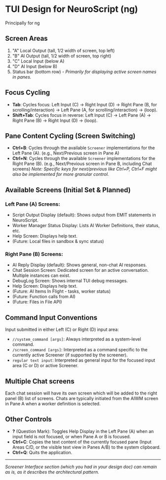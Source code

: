# TUI Design for NeuroScript (ng)

Principally for ng

## Screen Areas

1.  "A" Local Output (tall, 1/2 width of screen, top left)
2.  "B" AI Output (tall, 1/2 width of screen, top right)
3.  "C" Local Input (below A)
4.  "D" AI Input (below B)
5.  Status bar (bottom row) - *Primarily for displaying active screen names in panes.*

## Focus Cycling

-   **Tab**: Cycles focus: Left Input (C) -> Right Input (D) -> Right Pane (B, for scrolling/interaction) -> Left Pane (A, for scrolling/interaction) -> (loop).
-   **Shift+Tab**: Cycles focus in reverse: Left Input (C) -> Left Pane (A) -> Right Pane (B) -> Right Input (D) -> (loop).

## Pane Content Cycling (Screen Switching)

-   **Ctrl+B**: Cycles through the available `Screener` implementations for the Left Pane (A). (e.g., Next/Previous screen in Pane A)
-   **Ctrl+N**: Cycles through the available `Screener` implementations for the Right Pane (B). (e.g., Next/Previous screen in Pane B, including Chat screens)
    *Note: Specific keys for next/previous like Ctrl+P, Ctrl+F might also be implemented for more granular control.*

## Available Screens (Initial Set & Planned)

### Left Pane (A) Screens:

-   Script Output Display (default): Shows output from EMIT statements in NeuroScript.
-   Worker Manager Status Display: Lists AI Worker Definitions, their status, etc.
-   Help Screen: Displays help text.
-   (Future: Local files in sandbox & sync status)

### Right Pane (B) Screens:

-   AI Reply Display (default): Shows general, non-chat AI responses.
-   Chat Session Screen: Dedicated screen for an active conversation. Multiple instances can exist.
-   DebugLog Screen: Shows internal TUI debug messages.
-   Help Screen: Displays help text.
-   (Future: AI Items In Flight - tasks, worker status)
-   (Future: Function calls from AI)
-   (Future: Files in File API)

## Command Input Conventions

Input submitted in either Left (C) or Right (D) input area:

-   `//system_command [args]`: Always interpreted as a system-level command.
-   `/screen_command [args]`: Interpreted as a command specific to the currently active Screener (if supported by the screener).
-   `regular text input`: Interpreted as general input for the focused input area (C or D) or active Screener.

## Multiple Chat screens

Each chat session will have its own screen which will be added to the right panel (B) list of screens.
Chats are typically initiated from the AIWM screen in Pane A when a worker definition is selected.

## Other Controls

-   **?** (Question Mark): Toggles Help Display in the Left Pane (A) when an input field is not focused, or when Pane A or B is focused.
-   **Ctrl+C**: Copies the text content of the currently focused pane (Input Areas C/D, or the visible text view in Panes A/B) to the system clipboard.
-   **Ctrl+Q**: Quits the application.

---
*Screener Interface section (which you had in your design doc) can remain as is, as it describes the architectural pattern.*